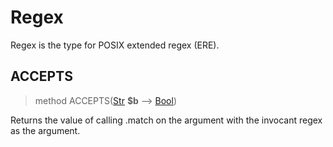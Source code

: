 # Regex
 Regex is the type for POSIX extended regex (ERE).
## ACCEPTS
>method ACCEPTS([Str](./Str.md) **$b** ⟶ [Bool](./Bool.md))

 Returns the value of calling .match on the argument with the invocant regex as the argument.
